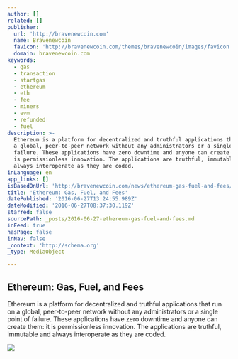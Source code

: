 ```yaml
---
author: []
related: []
publisher:
  url: 'http://bravenewcoin.com'
  name: Bravenewcoin
  favicon: 'http://bravenewcoin.com/themes/bravenewcoin/images/favicon.ico'
  domain: bravenewcoin.com
keywords:
  - gas
  - transaction
  - startgas
  - ethereum
  - eth
  - fee
  - miners
  - evm
  - refunded
  - fuel
description: >-
  Ethereum is a platform for decentralized and truthful applications that run on
  a global, peer-to-peer network without any administrators or a single point of
  failure. These applications have zero downtime and anyone can create them: it
  is permissionless innovation. The applications are truthful, immutable and
  always interoperate as they are coded.
inLanguage: en
app_links: []
isBasedOnUrl: 'http://bravenewcoin.com/news/ethereum-gas-fuel-and-fees/'
title: 'Ethereum: Gas, Fuel, and Fees'
datePublished: '2016-06-27T13:24:55.989Z'
dateModified: '2016-06-27T08:37:30.119Z'
starred: false
sourcePath: _posts/2016-06-27-ethereum-gas-fuel-and-fees.md
inFeed: true
hasPage: false
inNav: false
_context: 'http://schema.org'
_type: MediaObject

---
```

<article style=""><h1>Ethereum: Gas, Fuel, and Fees</h1><p>Ethereum is a platform for decentralized and truthful applications that run on a global, peer-to-peer network without any administrators or a single point of failure. These applications have zero downtime and anyone can create them: it is permissionless innovation. The applications are truthful, immutable and always interoperate as they are coded.</p><img src="http://bravenewcoin.com/assets/Uploads/_resampled/CroppedImage400400-gas-702x336.jpg" /></article>